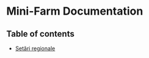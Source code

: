 # Mini-Farm Documentation

## Table of contents

- [Setări regionale](procedures/IT/setari-regionale-pentru-bizpharma.md)
